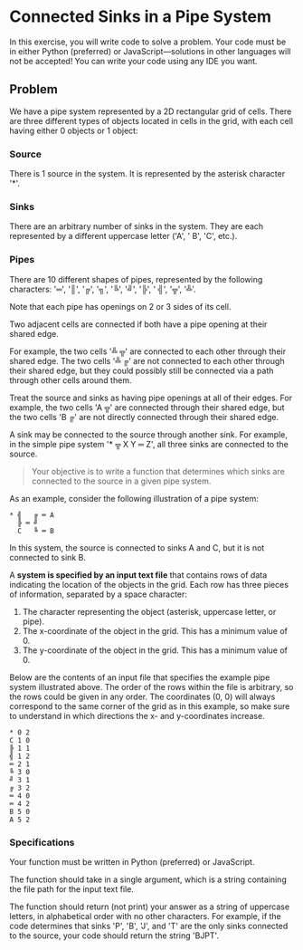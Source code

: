# Connected Sinks in a Pipe System

In this exercise, you will write code to solve a problem. Your code must be in either Python (preferred) or
JavaScript—solutions in other languages will not be accepted! You can write your code using any IDE you want.

## Problem

We have a pipe system represented by a 2D rectangular grid of cells. There are three different types of objects located
in cells in the grid, with each cell having either 0 objects or 1 object:

### Source

There is 1 source in the system. It is represented by the asterisk character '*'.

### Sinks

There are an arbitrary number of sinks in the system. They are each represented by a different uppercase letter ('A', '
B', 'C', etc.).

### Pipes

There are 10 different shapes of pipes, represented by the following characters: '═', '║', '╔', '╗', '╚', '╝', '╠', '
╣', '╦', '╩'.

Note that each pipe has openings on 2 or 3 sides of its cell.

Two adjacent cells are connected if both have a pipe opening at their shared edge.

For example, the two cells '╩ ╦' are connected to each other through their shared edge. The two cells '╩ ╔' are not
connected to each other through their shared edge, but they could possibly still be connected via a path through other
cells around them.

Treat the source and sinks as having pipe openings at all of their edges. For example, the two cells 'A ╦' are connected
through their shared edge, but the two cells 'B ╔' are not directly connected through their shared edge.

A sink may be connected to the source through another sink. For example, in the simple pipe system '* ╦ X Y ═ Z', all
three sinks are connected to the source.

> Your objective is to write a function that determines which sinks are connected to the source in a given pipe system.

As an example, consider the following illustration of a pipe system:

```text
* ╣   ╔ ═ A
  ╠ ═ ╝
  C   ╚ ═ B
```

In this system, the source is connected to sinks A and C, but it is not connected to sink B.

A **system is specified by an input text file** that contains rows of data indicating the location of the objects in the
grid. Each row has three pieces of information, separated by a space character:

1. The character representing the object (asterisk, uppercase letter, or pipe).
2. The x-coordinate of the object in the grid. This has a minimum value of 0.
3. The y-coordinate of the object in the grid. This has a minimum value of 0.

Below are the contents of an input file that specifies the example pipe system illustrated above. The order of the rows
within the file is arbitrary, so the rows could be given in any order. The coordinates (0, 0) will always correspond to
the same corner of the grid as in this example, so make sure to understand in which directions the x- and y-coordinates
increase.

```text
* 0 2
C 1 0
╠ 1 1
╣ 1 2
═ 2 1
╚ 3 0
╝ 3 1
╔ 3 2
═ 4 0
═ 4 2
B 5 0
A 5 2
```

### Specifications

Your function must be written in Python (preferred) or JavaScript.

The function should take in a single argument, which is a string containing the file path for the input text file.

The function should return (not print) your answer as a string of uppercase letters, in alphabetical order with no other
characters. For example, if the code determines that sinks 'P', 'B', 'J', and 'T' are the only sinks connected to the
source, your code should return the string 'BJPT'.